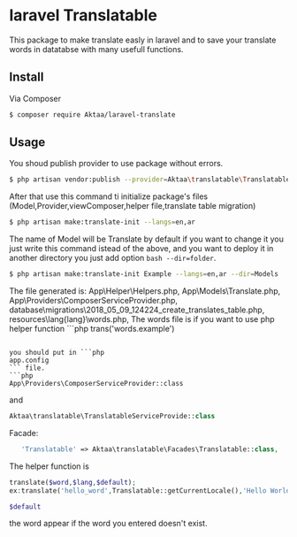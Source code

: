 # laravel Translatable
This package to make translate easly in laravel and to save your translate words in datatabse with many usefull functions.

## Install

Via Composer

``` bash
$ composer require Aktaa/laravel-translate
```

## Usage

You shoud publish provider to use package without errors.
``` bash
$ php artisan vendor:publish --provider=Aktaa\translatable\TranslatableServiceProvider
```
After that use this command ti initialize package's files (Model,Provider,viewComposer,helper file,translate table migration)

``` bash
$ php artisan make:translate-init --langs=en,ar
```
The name of Model will be Translate by default if you want to change it you just write this command istead of the above,
and you want to deploy it in another directory you just add option ``` bash --dir=folder ```.

``` bash
$ php artisan make:translate-init Example --langs=en,ar --dir=Models
```

The file generated is:
App\Helper\Helpers.php,
App\Models\Translate.php,
App\Providers\ComposerServiceProvider.php,
database\migrations\2018_05_09_124224_create_translates_table.php,
resources\lang\{lang}\words.php,
The words file is if you want to use php helper function ```php 
trans('words.example')
```.

you should put in ```php 
app.config
``` file.
```php
App\Providers\ComposerServiceProvider::class
```
and 
```php
Aktaa\translatable\TranslatableServiceProvide::class  
```
Facade:
```php
   'Translatable' => Aktaa\translatable\Facades\Translatable::class,
   ```
 The helper function is
``` php
translate($word,$lang,$default);
ex:translate('hello_word',Translatable::getCurrentLocale(),'Hello World!);
```

```php
$default
``` 
the word appear if the word you entered doesn't exist.

